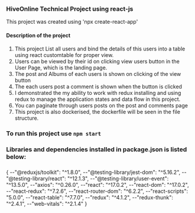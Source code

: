 ### HiveOnline Technical Project using react-js

This project was created using 'npx create-react-app'

#### Description of the project

1. This project List all users and bind the details of this users into a table using react customtable for proper view.
2. Users can be viewed by their id on clicking view users button in the User Page, which is the landing page.
3. The post and Albums of each users is shown on clicking of the view button
4. The each users post a comment is shown when the button is clicked
5. I demonstrated the my ability to work with redux installing and using redux to manage the application states and data flow in this project.
6. You can paginate through users posts on the post and comments page
7. This project is also dockerised, the dockerfile will be seen in the file structure.

#####

### To run this project use `npm start`

### Libraries and dependencies installed in package.json is listed below:

#####

{
--"@reduxjs/toolkit": "^1.8.0",
--"@testing-library/jest-dom": "^5.16.2",
--"@testing-library/react": "^12.1.3",
--"@testing-library/user-event": "^13.5.0",
--"axios": "^0.26.0",
--"react": "^17.0.2",
--"react-dom": "^17.0.2",
--"react-redux": "^7.2.6",
--"react-router-dom": "^6.2.2",
--"react-scripts": "5.0.0",
--"react-table": "^7.7.0",
--"redux": "^4.1.2",
--"redux-thunk": "^2.4.1",
--"web-vitals": "^2.1.4"
}

######
